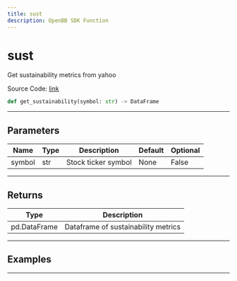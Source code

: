 ```yaml
---
title: sust
description: OpenBB SDK Function
---
```


# sust

Get sustainability metrics from yahoo

Source Code: [link](https://github.com/OpenBB-finance/OpenBBTerminal/tree/main/openbb_terminal/stocks/fundamental_analysis/yahoo_finance_model.py#L138)

```python
def get_sustainability(symbol: str) -> DataFrame
```
---

## Parameters

| Name | Type | Description | Default | Optional |
| ---- | ---- | ----------- | ------- | -------- |
| symbol | str | Stock ticker symbol | None | False |

---

## Returns

| Type | Description |
| ---- | ----------- |
| pd.DataFrame | Dataframe of sustainability metrics |

---

## Examples

---

